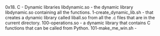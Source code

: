 0x18. C - Dynamic libraries
libdynamic.so - the dynamic library libdynamic.so containing all the functions.
1-create_dynamic_lib.sh - that creates a dynamic library called liball.so from all the .c files that are in the current directory.
100-operations.so - a dynamic library that contains C functions that can be called from Python.
101-make_me_win.sh -